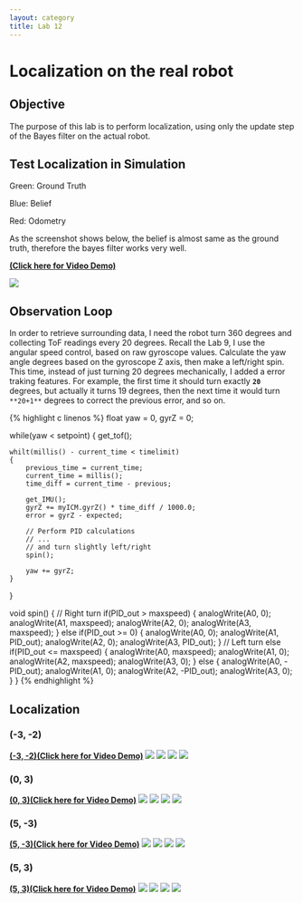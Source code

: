 ```yaml
---
layout: category
title: Lab 12
---
```


# Localization on the real robot

## Objective
The purpose of this lab is to perform localization, using only the update step of the Bayes filter on the actual robot.

## Test Localization in Simulation
Green: Ground Truth

Blue: Belief

Red: Odometry

As the screenshot shows below, the belief is almost same as the ground truth, therefore the bayes filter works very well.

**[(Click here for Video Demo)](https://youtu.be/tjYPgugYJic)**

![](https://github.com/soulkun/ECE5960-Fast-Robots/raw/main/labs/12/1.jpg)

## Observation Loop
In order to retrieve surrounding data, I need the robot turn 360 degrees and collecting ToF readings every 20 degrees. Recall the Lab 9, I use the angular speed control, based on raw gyroscope values. Calculate the yaw angle degrees based on the gyroscope Z axis, then make a left/right spin. This time, instead of just turning 20 degrees mechanically, I added a error traking features. For example, the first time it should turn exactly **`20`** degrees, but actually it turns 19 degrees, then the next time it would turn `**20+1**` degrees to correct the previous error, and so on.

{% highlight c linenos %}
float yaw = 0, gyrZ = 0;

while(yaw < setpoint)
{
    get_tof();

    whilt(millis() - current_time < timelimit)
    {
        previous_time = current_time;
        current_time = millis();
        time_diff = current_time - previous;

        get_IMU();
        gyrZ += myICM.gyrZ() * time_diff / 1000.0;
        error = gyrZ - expected;

        // Perform PID calculations
        // ...
        // and turn slightly left/right
        spin();
        
        yaw += gyrZ;
    }
}

void spin()
{
    // Right turn
    if(PID_out > maxspeed)
    {
        analogWrite(A0, 0);
        analogWrite(A1, maxspeed);
        analogWrite(A2, 0);
        analogWrite(A3, maxspeed);
    }
    else if(PID_out >= 0)
    {
        analogWrite(A0, 0);
        analogWrite(A1, PID_out);
        analogWrite(A2, 0);
        analogWrite(A3, PID_out);
    }
    // Left turn
    else if(PID_out <= maxspeed)
    {
        analogWrite(A0, maxspeed);
        analogWrite(A1, 0);
        analogWrite(A2, maxspeed);
        analogWrite(A3, 0);
    }
    else
    {
        analogWrite(A0, -PID_out);
        analogWrite(A1, 0);
        analogWrite(A2, -PID_out);
        analogWrite(A3, 0);
    }
}
{% endhighlight %}

## Localization

### (-3, -2)
**[(-3, -2)(Click here for Video Demo)](https://youtu.be/Lq4bROWN0xE)**
![](https://github.com/soulkun/ECE5960-Fast-Robots/raw/main/labs/12/Result_-3_-2.png)
![](https://github.com/soulkun/ECE5960-Fast-Robots/raw/main/labs/12/polar_-3_-2.png)
![](https://github.com/soulkun/ECE5960-Fast-Robots/raw/main/labs/12/(-3_-2).png)
![](https://github.com/soulkun/ECE5960-Fast-Robots/raw/main/labs/12/(-3_-2)_noB.png)

### (0, 3)
**[(0, 3)(Click here for Video Demo)](https://youtu.be/zE1E5iyn9uk)**
![](https://github.com/soulkun/ECE5960-Fast-Robots/raw/main/labs/12/Result_0_3.png)
![](https://github.com/soulkun/ECE5960-Fast-Robots/raw/main/labs/12/polar_0_3.png)
![](https://github.com/soulkun/ECE5960-Fast-Robots/raw/main/labs/12/(0_3).png)
![](https://github.com/soulkun/ECE5960-Fast-Robots/raw/main/labs/12/(0_3)_noB.png)

### (5, -3)
**[(5, -3)(Click here for Video Demo)](https://youtu.be/YAzNEA4-UOQ)**
![](https://github.com/soulkun/ECE5960-Fast-Robots/raw/main/labs/12/Result_5_-3.png)
![](https://github.com/soulkun/ECE5960-Fast-Robots/raw/main/labs/12/polar_5_-3.png)
![](https://github.com/soulkun/ECE5960-Fast-Robots/raw/main/labs/12/(5_-3).png)
![](https://github.com/soulkun/ECE5960-Fast-Robots/raw/main/labs/12/(5_-3)_noB.png)

### (5, 3)
**[(5, 3)(Click here for Video Demo)](https://youtu.be/SFhDOW3IvvI)**
![](https://github.com/soulkun/ECE5960-Fast-Robots/raw/main/labs/12/Result_5_3.png)
![](https://github.com/soulkun/ECE5960-Fast-Robots/raw/main/labs/12/polar_5_3.png)
![](https://github.com/soulkun/ECE5960-Fast-Robots/raw/main/labs/12/(5_3).png)
![](https://github.com/soulkun/ECE5960-Fast-Robots/raw/main/labs/12/(5_3)_noB.png)

